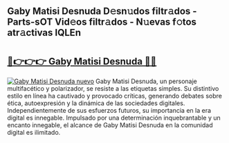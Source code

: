 ## Gaby Matisi Desnuda D𝚎sn𝚞dos filtr𝚊dos - Parts-sOT Vid𝚎os filtr𝚊dos - N𝚞evas f𝚘tos atr𝚊ctivas IQLEn

# <h2><a href="http://mbcctc.tromn.icu/?c=Gaby+Matisi+Desnuda">🔗👉👉👉 Gaby Matisi Desnuda 🔗🔗</a></h2>

[![Gaby Matisi Desnuda nuevo](https://i.imgur.com/pEAQMta.gif)](http://mbcctc.tromn.icu/?c=Gaby+Matisi+Desnuda)
Gaby Matisi Desnuda, un personaje multifacético y polarizador, se resiste a las etiquetas simples. Su distintivo estilo en línea ha cautivado y provocado críticas, generando debates sobre ética, autoexpresión y la dinámica de las sociedades digitales. Independientemente de sus esfuerzos futuros, su importancia en la era digital es innegable. Impulsado por una determinación inquebrantable y un encanto innegable, el alcance de Gaby Matisi Desnuda en la comunidad digital es ilimitado.

